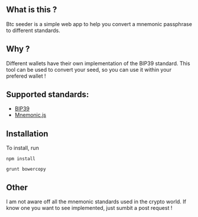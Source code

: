 ## What is this ?

Btc seeder is a simple web app to help you convert a mnemonic passphrase to
different standards.

## Why ?

Different wallets have their own implementation of the BIP39 standard.
This tool can be used to convert your seed, so you can use it within
your prefered wallet !

## Supported standards:
* [BIP39](https://github.com/bitcoin/bips/blob/master/bip-0039.mediawiki)
* [Mnemonic.js](https://github.com/ggozad/mnemonic.js)

## Installation

To install, run

`npm install`

`grunt bowercopy`

## Other

I am not aware off all the mnemonic standards used in the crypto world.
If know one you want to see implemented, just sumbit a post request !

